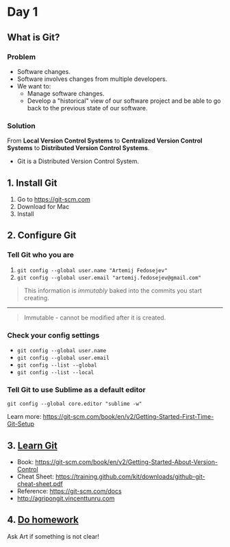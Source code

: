 # Day 1

## What is Git?

### Problem

+ Software changes.
+ Software involves changes from multiple developers.
+ We want to:
  + Manage software changes.
  + Develop a "historical" view of our software project and be able to go back to the previous state of our software.

### Solution

From __Local Version Control Systems__ to __Centralized Version Control Systems__ to __Distributed Version Control Systems__.

+ Git is a Distributed Version Control System.

## 1. Install Git

1. Go to https://git-scm.com
2. Download for Mac
3. Install

## 2. Configure Git

### Tell Git who you are

1. `git config --global user.name "Artemij Fedosejev"`
2. `git config --global user.email "artemij.fedosejev@gmail.com"`

> This information is _immutably_ baked into the commits you start creating.

---

> Immutable - cannot be modified after it is created.

### Check your config settings

+ `git config --global user.name`
+ `git config --global user.email`
+ `git config --list --global`
+ `git config --list --local`

### Tell Git to use Sublime as a default editor

`git config --global core.editor "sublime -w"`

Learn more: https://git-scm.com/book/en/v2/Getting-Started-First-Time-Git-Setup

## 3. [Learn Git](learn-git.md)

+ Book: https://git-scm.com/book/en/v2/Getting-Started-About-Version-Control
+ Cheat Sheet: https://training.github.com/kit/downloads/github-git-cheat-sheet.pdf
+ Reference: https://git-scm.com/docs
+ http://agripongit.vincenttunru.com

## 4. [Do homework](homework.md#homework)

Ask Art if something is not clear!